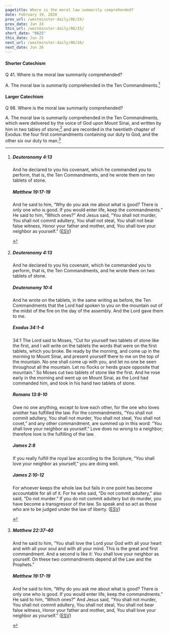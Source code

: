 ```yaml
---
pagetitle: Where is the moral law summarily comprehended?
date: February 19, 2020
prev_url: /westminster-daily/06/24/
prev_date: Jun 24
this_url: /westminster-daily/06/25/
short_date: "0625"
this_date: Jun 25
next_url: /westminster-daily/06/26/
next_date: Jun 26
---
```


#### Shorter Catechism

<span class="q">Q 41.</span> Where is the moral law summarily comprehended?

<span class="q">A.</span> The moral law is summarily comprehended in the Ten Commandments.[^fnref:wsc1]


[^fnref:wsc1]: <div class="esv"><h5>Deuteronomy 4:13</h5> <div class="esv-text"><p id="p05004013.01-1">And he declared to you his covenant, which he commanded you to perform, that is, the Ten Commandments, and he wrote them on two tablets of stone.</p> </div><h5>Matthew 19:17-19</h5> <div class="esv-text"><p id="p40019017.01-2">And he said to him, <span class="woc">&#8220;Why do you ask me about what is good? There is only one who is good. If you would enter life, keep the commandments.&#8221;</span> He said to him, &#8220;Which ones?&#8221; And Jesus said, <span class="woc">&#8220;You shall not murder, You shall not commit adultery, You shall not steal, You shall not bear false witness,</span> <span class="woc">Honor your father and mother, and, You shall love your neighbor as yourself.&#8221;</span>  (<a href="http://www.esv.org" class="copyright">ESV</a>)</p> </div> </div>


#### Larger Catechism

<span class="q">Q 98.</span> Where is the moral law summarily comprehended?

<span class="q">A.</span> The moral law is summarily comprehended in the Ten Commandments, which were delivered by the voice of God upon Mount Sinai, and written by him in two tables of stone;[^fnref:wlc1] and are recorded in the twentieth chapter of Exodus: the four first commandments containing our duty to God, and the other six our duty to man.[^fnref:wlc2]


[^fnref:wlc1]: <div class="esv"><h5>Deuteronomy 4:13</h5> <div class="esv-text"><p id="p05004013.01-1">And he declared to you his covenant, which he commanded you to perform, that is, the Ten Commandments, and he wrote them on two tablets of stone.</p> </div><h5>Deuteronomy 10:4</h5> <div class="esv-text"><p id="p05010004.01-2">And he wrote on the tablets, in the same writing as before, the Ten Commandments that the <span class="small-caps">Lord</span> had spoken to you on the mountain out of the midst of the fire on the day of the assembly. And the <span class="small-caps">Lord</span> gave them to me.</p> </div><h5>Exodus 34:1-4</h5> <div class="esv-text"> <p id="p02034001.05-3"><span class="chapter-num" id="v02034001-3">34:1&nbsp;</span>The <span class="small-caps">Lord</span> said to Moses, &#8220;Cut for yourself two tablets of stone like the first, and I will write on the tablets the words that were on the first tablets, which you broke. Be ready by the morning, and come up in the morning to Mount Sinai, and present yourself there to me on the top of the mountain. No one shall come up with you, and let no one be seen throughout all the mountain. Let no flocks or herds graze opposite that mountain.&#8221; So Moses cut two tablets of stone like the first. And he rose early in the morning and went up on Mount Sinai, as the <span class="small-caps">Lord</span> had commanded him, and took in his hand two tablets of stone.</p> </div><h5>Romans 13:8-10</h5> <div class="esv-text"> <p id="p45013008.06-4">Owe no one anything, except to love each other, for the one who loves another has fulfilled the law. For the commandments, &#8220;You shall not commit adultery, You shall not murder, You shall not steal, You shall not covet,&#8221; and any other commandment, are summed up in this word: &#8220;You shall love your neighbor as yourself.&#8221; Love does no wrong to a neighbor; therefore love is the fulfilling of the law.</p> </div><h5>James 2:8</h5> <div class="esv-text"><p id="p59002008.01-5">If you really fulfill the royal law according to the Scripture, &#8220;You shall love your neighbor as yourself,&#8221; you are doing well.</p> </div><h5>James 2:10-12</h5> <div class="esv-text"><p id="p59002010.01-6">For whoever keeps the whole law but fails in one point has become accountable for all of it. For he who said, &#8220;Do not commit adultery,&#8221; also said, &#8220;Do not murder.&#8221; If you do not commit adultery but do murder, you have become a transgressor of the law. So speak and so act as those who are to be judged under the law of liberty.  (<a href="http://www.esv.org" class="copyright">ESV</a>)</p> </div> </div>

[^fnref:wlc2]: <div class="esv"><h5>Matthew 22:37-40</h5> <div class="esv-text"><p id="p40022037.01-1">And he said to him, <span class="woc">&#8220;You shall love the Lord your God with all your heart and with all your soul and with all your mind.</span> <span class="woc">This is the great and first commandment.</span> <span class="woc">And a second is like it: You shall love your neighbor as yourself.</span> <span class="woc">On these two commandments depend all the Law and the Prophets.&#8221;</span></p> </div><h5>Matthew 19:17-19</h5> <div class="esv-text"><p id="p40019017.01-2">And he said to him, <span class="woc">&#8220;Why do you ask me about what is good? There is only one who is good. If you would enter life, keep the commandments.&#8221;</span> He said to him, &#8220;Which ones?&#8221; And Jesus said, <span class="woc">&#8220;You shall not murder, You shall not commit adultery, You shall not steal, You shall not bear false witness,</span> <span class="woc">Honor your father and mother, and, You shall love your neighbor as yourself.&#8221;</span>  (<a href="http://www.esv.org" class="copyright">ESV</a>)</p> </div> </div>


